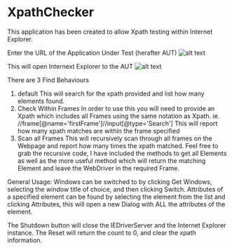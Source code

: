 # XpathChecker

This application has been created to allow Xpath testing within Internet Explorer.

Enter the URL of the Application Under Test (herafter AUT)
![alt text](https://i.imgur.com/oYjwHzT.png)


This will open Internext Explorer to the AUT
![alt text](https://i.imgur.com/iDeBXMf.png)

There are 3 Find Behaviours

1) default
  This will search for the xpath provided and list how many elements found.
2) Check Within Frames
  In order to use this you will need to provide an Xpath which includes all Frames using the same notation as Xpath.
  ie. //frame[@name='firstFrame']//input[@type='Search']
  This will report how many xpath matches are within the frame specified
3) Scan all Frames
  This will recursively scan through all frames on the Webpage and report how many times the xpath matched.
  Feel free to grab the recursive code, I have included the methods to get all Elements as well as the more useful method which will return   the matching Element and leave the WebDriver in the required Frame.
  
General Usage:
Windows can be switched to by clicking Get Windows, selecting the window title of choice, and then clicking Switch.
Attributes of a specified element can be found by selecting the element from the list and clicking Attributes, this will open a new Dialog with ALL the attributes of the element.

The Shutdown button will close the IEDriverServer and the Internet Explorer instance.
The Reset will return the count to 0, and clear the xpath information.
